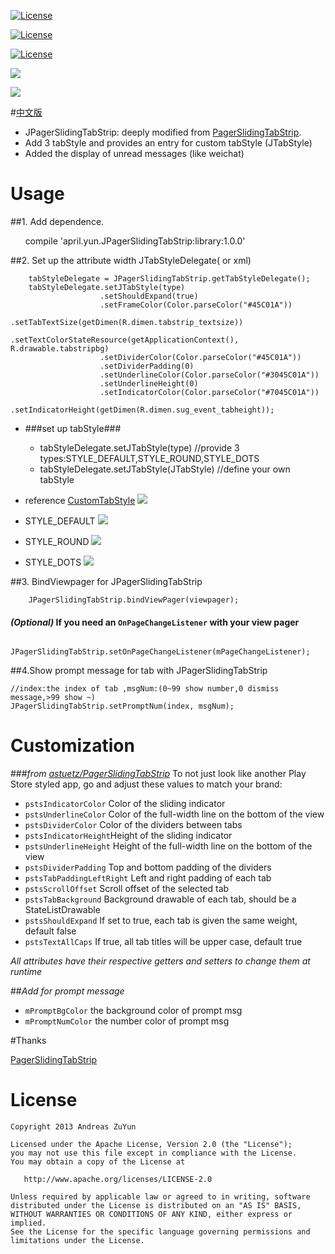 [![License](https://img.shields.io/badge/license-Apache%202-green.svg?style=flat-square)](https://www.apache.org/licenses/LICENSE-2.0)

[![License](https://img.shields.io/badge/JPagerSlidingTabStrip-V1.0-green.svg)](https://www.apache.org/licenses/LICENSE-2.0)

[![License](https://img.shields.io/badge/JPagerSlidingTabStrip-download-yellowgreen.svg)](https://github.com/ZuYun/JPagerSlidingTabStrip/blob/master/JPagerSlidingTabStrip.apk)

![](https://github.com/ZuYun/JPagerSlidingTabStrip/blob/master/gifs/promptmsg.gif)

![](https://github.com/ZuYun/JPagerSlidingTabStrip/blob/master/gifs/1.gif)

#[中文版](https://github.com/ZuYun/JPagerSlidingTabStrip/blob/master/README_CN.md)

* JPagerSlidingTabStrip: deeply modified from [PagerSlidingTabStrip](https://github.com/astuetz/PagerSlidingTabStrip).
* Add 3 tabStyle and provides an entry for custom tabStyle (JTabStyle)
* Added the display of unread messages (like weichat)



# Usage


  ##1. Add dependence.
        
     	 	compile 'april.yun.JPagerSlidingTabStrip:library:1.0.0'
	 
	
  ##2. Set up the attribute width JTabStyleDelegate( or xml)
     
		tabStyleDelegate = JPagerSlidingTabStrip.getTabStyleDelegate();
		tabStyleDelegate.setJTabStyle(type)
                        .setShouldExpand(true)
                        .setFrameColor(Color.parseColor("#45C01A"))
                        .setTabTextSize(getDimen(R.dimen.tabstrip_textsize))
                        .setTextColorStateResource(getApplicationContext(), R.drawable.tabstripbg)
                        .setDividerColor(Color.parseColor("#45C01A"))
                        .setDividerPadding(0)
                        .setUnderlineColor(Color.parseColor("#3045C01A"))
                        .setUnderlineHeight(0)
                        .setIndicatorColor(Color.parseColor("#7045C01A"))
                        .setIndicatorHeight(getDimen(R.dimen.sug_event_tabheight));

- ###set up tabStyle###
	- tabStyleDelegate.setJTabStyle(type) //provide 3 types:STYLE_DEFAULT,STYLE_ROUND,STYLE_DOTS
	- tabStyleDelegate.setJTabStyle(JTabStyle)  //define your own tabStyle

 - reference [CustomTabStyle](https://github.com/ZuYun/JPagerSlidingTabStrip/blob/master/case/src/main/java/com/jonas/acase/CustomTabStyle/CustomTabStyle.java)
![](https://github.com/ZuYun/JPagerSlidingTabStrip/blob/master/gifs/custom.gif)
  - STYLE_DEFAULT
![](https://github.com/ZuYun/JPagerSlidingTabStrip/blob/master/gifs/default2.gif)
  - STYLE_ROUND
![](https://github.com/ZuYun/JPagerSlidingTabStrip/blob/master/gifs/round.gif)
  - STYLE_DOTS
![](https://github.com/ZuYun/JPagerSlidingTabStrip/blob/master/gifs/dots.gif)

  ##3. BindViewpager for JPagerSlidingTabStrip
     
		JPagerSlidingTabStrip.bindViewPager(viewpager);

  #### *(Optional)* If you need an `OnPageChangeListener` with your view pager

         JPagerSlidingTabStrip.setOnPageChangeListener(mPageChangeListener);
##4.Show prompt message for tab with JPagerSlidingTabStrip
	
	//index:the index of tab ,msgNum:(0~99 show number,0 dismiss message,>99 show ~)
	JPagerSlidingTabStrip.setPromptNum(index, msgNum);

# Customization 

###*from [astuetz/PagerSlidingTabStrip](https://github.com/astuetz/PagerSlidingTabStrip)*
To not just look like another Play Store styled app, go and adjust these values to match
your brand:

 * `pstsIndicatorColor` Color of the sliding indicator
 * `pstsUnderlineColor` Color of the full-width line on the bottom of the view
 * `pstsDividerColor` Color of the dividers between tabs
 * `pstsIndicatorHeight`Height of the sliding indicator
 * `pstsUnderlineHeight` Height of the full-width line on the bottom of the view
 * `pstsDividerPadding` Top and bottom padding of the dividers
 * `pstsTabPaddingLeftRight` Left and right padding of each tab
 * `pstsScrollOffset` Scroll offset of the selected tab
 * `pstsTabBackground` Background drawable of each tab, should be a StateListDrawable
 * `pstsShouldExpand` If set to true, each tab is given the same weight, default false
 * `pstsTextAllCaps` If true, all tab titles will be upper case, default true

*All attributes have their respective getters and setters to change them at runtime*

##*Add for prompt message*
 * `mPromptBgColor` the background color of prompt msg
 * `mPromptNumColor` the number color of prompt msg


#Thanks

[PagerSlidingTabStrip](https://github.com/jpardogo/PagerSlidingTabStrip)


# License

    Copyright 2013 Andreas ZuYun

    Licensed under the Apache License, Version 2.0 (the "License");
    you may not use this file except in compliance with the License.
    You may obtain a copy of the License at

       http://www.apache.org/licenses/LICENSE-2.0

    Unless required by applicable law or agreed to in writing, software
    distributed under the License is distributed on an "AS IS" BASIS,
    WITHOUT WARRANTIES OR CONDITIONS OF ANY KIND, either express or implied.
    See the License for the specific language governing permissions and
    limitations under the License.
